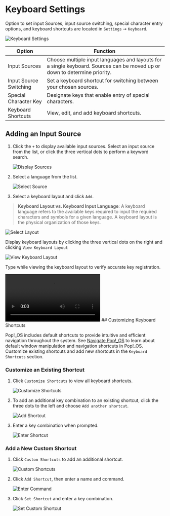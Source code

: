 # Keyboard Settings

Option to set input Sources, input source switching, special character entry options, and keyboard shortcuts are located in `Settings` ➞ `Keyboard`.

![Keyboard Settings](/images/keyboard-settings/keyboard-settings.png)

| Option | Function |
|--------|----------|
| Input Sources | Choose multiple input languages and layouts for a single keyboard. Sources can be moved up or down to determine priority. |
| Input Source Switching | Set a keyboard shortcut for switching between your chosen sources. |
| Special Character Key | Designate keys that enable entry of special characters. |
| Keyboard Shortcuts | View, edit, and add keyboard shortcuts. |

## Adding an Input Source

1. Click the `+` to display available input sources. Select an input source from the list, or click the three vertical dots to perform a keyword search.

    ![Display Sources](/images/keyboard-settings/display-sources.png)

2. Select a language from the list.

    ![Select Source](/images/keyboard-settings/select-source.png)

3. Select a keyboard layout and click `Add`.

> **Keyboard Layout vs. Keyboard Input Language**: A keyboard language refers to the available keys required to input the required characters and symbols for a given language. A keyboard layout is the physical organization of those keys.

![Select Layout](/images/keyboard-settings/select-layout.png)

Display keyboard layouts by clicking the three vertical dots on the right and clicking `View Keyboard Layout`

![View Keyboard Layout](/images/keyboard-settings/view-keyboard-layout.png)

Type while viewing the keyboard layout to verify accurate key registration.

<video autoplay loop>
    <source src="/images/keyboard-settings/view-layout.webm" />
</video>
<!--Link to info about keyboard configurator? https://system76.com/accessories/launch/download-->
## Customizing Keyboard Shortcuts

Pop!\_OS includes default shortcuts to provide intuitive and efficient navigation throughout the system. See [Navigate Pop!\_OS](/navigate-pop/navigate-pop.md) to learn about default window manipulation and navigation shortcuts in Pop!\_OS. Customize existing shortcuts and add new shortcuts in the `Keyboard Shortcuts` section.

### Customize an Existing Shortcut

1. Click `Customize Shortcuts` to view all keyboard shortcuts.

    ![Customize Shortcuts](/images/keyboard-settings/customize-shortcuts.png)

2. To add an additional key combination to an existing shortcut, click the three dots to the left and choose `Add another shortcut`.

    ![Add Shortcut](/images/keyboard-settings/add-shortcut.png)

3. Enter a key combination when prompted.

    ![Enter Shortcut](/images/keyboard-settings/enter-shortcut.png)

### Add a New Custom Shortcut

1. Click `Custom Shortcuts` to add an additional shortcut.

    ![Custom Shortcuts](/images/keyboard-settings/custom-shortcuts.png)

2. Click `Add Shortcut`, then enter a name and command.

    ![Enter Command](/images/keyboard-settings/enter-command.png)

3. Click `Set Shortcut` and enter a key combination.

    ![Set Custom Shortcut](/images/keyboard-settings/set-custom-shortcut.png)
